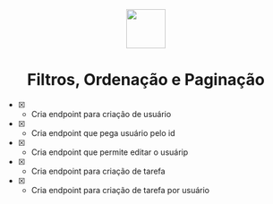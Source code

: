 <div align="center" > <img width="70vw" src="https://img.icons8.com/dusk/344/bulleted-list.png"/>
 <h1 align="center"><strong>Filtros, Ordenação e Paginação</b></strong></h1></div>

- [x] - Cria endpoint para criação de usuário
- [x] - Cria endpoint que pega usuário pelo id
- [x] - Cria endpoint que permite editar o usuárip
- [x] - Cria endpoint para criação de tarefa
- [x] - Cria endpoint para criação de tarefa por usuário
